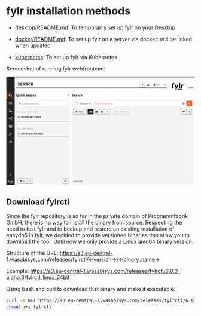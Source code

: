 # fylr installation methods

* [desktop/README.md](desktop/README.md): To temporarily set up fylr on your Desktop.

* [docker/README.md](docker/README.md): To set up fylr on a server via docker: will be linked when updated.

* [kubernetes](kubernetes/README.md): To set up fylr via Kubernetes

Screenshot of running fylr webfrontend:

![fylr-preview](assets/fylr-preview.png)

## Download fylrctl

Since the fylr repository is so far in the private domain of Programmfabrik GmbH, there is no way to install the binary from source. Respecting the need to test fylr and to backup and restore an existing installation of easydb5 in fylr, we decided to provide versioned binaries that allow you to download the tool. Until now we only provide a Linux amd64 binary version.

Structure of the URL: https://s3.eu-central-1.wasabisys.com/releases/fylrctl/<-version->/<-binary_name->

Example: https://s3.eu-central-1.wasabisys.com/releases/fylrctl/6.0.0-alpha.3/fylrctl_linux_64bit

Using bash and curl to download that binary and make it executable:

```bash
curl -X GET https://s3.eu-central-1.wasabisys.com/releases/fylrctl/6.0.0-alpha.3/fylrctl_linux_64bit -o fylrctl
chmod u+x fylrctl
```
